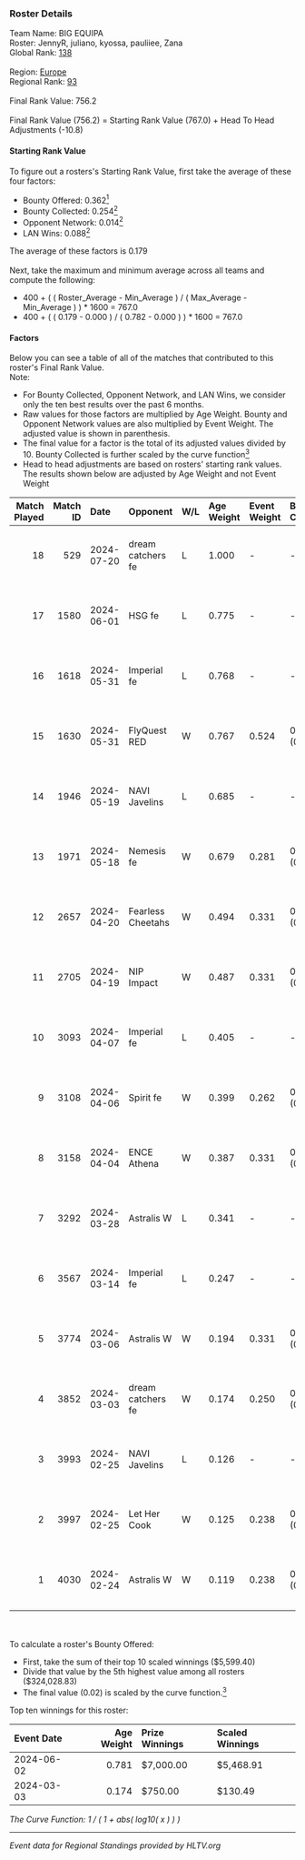 ### Roster Details<br />
Team Name: BIG EQUIPA<br />
Roster: JennyR, juliano, kyossa, pauliiee, Zana<br />
Global Rank: [138](../standings_global.md)<br />
<br />
Region: [Europe]( ../standings_europe.md)<br />
Regional Rank: [93]( ../standings_europe.md)<br />
<br />
Final Rank Value:  756.2<br />
<br />
Final Rank Value (756.2) = Starting Rank Value (767.0) + Head To Head Adjustments (-10.8)<br />

#### Starting Rank Value<br />
To figure out a rosters's Starting Rank Value, first take the average of these four factors:<br />
- Bounty Offered: 0.362[<sup>1</sup>](#table2)
- Bounty Collected: 0.254[<sup>2</sup>](#table1)
- Opponent Network: 0.014[<sup>2</sup>](#table1)
- LAN Wins: 0.088[<sup>2</sup>](#table1)

The average of these factors is 0.179<br />
<br />
Next, take the maximum and minimum average across all teams and compute the following:<br />
- 400 + ( ( Roster_Average - Min_Average ) / ( Max_Average - Min_Average ) ) * 1600 = 767.0
- 400 + ( ( 0.179 - 0.000 ) / ( 0.782 - 0.000 ) ) * 1600 = 767.0


#### Factors<br />
Below you can see a table of all of the matches that contributed to this roster's Final Rank Value.<br />
Note:<br />

- For Bounty Collected, Opponent Network, and LAN Wins, we consider only the ten best results over the past 6 months.
- Raw values for those factors are multiplied by Age Weight. Bounty and Opponent Network values are also multiplied by Event Weight. The adjusted value is shown in parenthesis.
- The final value for a factor is the total of its adjusted values divided by 10. Bounty Collected is further scaled by the curve function[<sup>3</sup>](#curveFunction)
- Head to head adjustments are based on rosters' starting rank values. The results shown below are adjusted by Age Weight and not Event Weight
<span id="table1"></span><br />


| Match Played | Match ID | Date       | Opponent          | W/L | Age Weight | Event Weight | Bounty Collected | Opponent Network | LAN Wins  | H2H Adj. | Roster                                  |
| -: | -: | :- | :- | :- | :- | :- | :- | :- | :- | -: | :- |
|           18 |      529 | 2024-07-20 | dream catchers fe | L   | 1.000      | -            | -                | -                | -         |   -18.20 | JennyR, juliano, kyossa, pauliiee, Zana |
|           17 |     1580 | 2024-06-01 | HSG fe            | L   | 0.775      | -            | -                | -                | -         |   -10.13 | JennyR, juliano, kyossa, pauliiee, Zana |
|           16 |     1618 | 2024-05-31 | Imperial fe       | L   | 0.768      | -            | -                | -                | -         |    -4.69 | JennyR, juliano, kyossa, pauliiee, Zana |
|           15 |     1630 | 2024-05-31 | FlyQuest RED      | W   | 0.767      | 0.524        | 0.017 (0.007)    | 0.144 (0.058)    | 1 (0.767) |    11.75 | JennyR, juliano, kyossa, pauliiee, Zana |
|           14 |     1946 | 2024-05-19 | NAVI Javelins     | L   | 0.685      | -            | -                | -                | -         |    -8.81 | JennyR, juliano, kyossa, pauliiee, Zana |
|           13 |     1971 | 2024-05-18 | Nemesis fe        | W   | 0.679      | 0.281        | 0.000 (0.000)    | 0.000 (0.000)    | 0 (0.000) |     2.21 | JennyR, juliano, kyossa, pauliiee, Zana |
|           12 |     2657 | 2024-04-20 | Fearless Cheetahs | W   | 0.494      | 0.331        | 0.003 (0.000)    | 0.065 (0.011)    | 0 (0.000) |     6.21 | JennyR, juliano, kyossa, pauliiee, Zana |
|           11 |     2705 | 2024-04-19 | NIP Impact        | W   | 0.487      | 0.331        | 0.005 (0.001)    | 0.228 (0.037)    | 0 (0.000) |     6.69 | JennyR, juliano, kyossa, pauliiee, Zana |
|           10 |     3093 | 2024-04-07 | Imperial fe       | L   | 0.405      | -            | -                | -                | -         |    -2.38 | JennyR, juliano, kyossa, pauliiee, Zana |
|            9 |     3108 | 2024-04-06 | Spirit fe         | W   | 0.399      | 0.262        | 0.005 (0.001)    | 0.141 (0.015)    | 0 (0.000) |     4.42 | JennyR, juliano, kyossa, pauliiee, Zana |
|            8 |     3158 | 2024-04-04 | ENCE Athena       | W   | 0.387      | 0.331        | 0.002 (0.000)    | 0.036 (0.005)    | 0 (0.000) |     4.01 | JennyR, juliano, kyossa, pauliiee, Zana |
|            7 |     3292 | 2024-03-28 | Astralis W        | L   | 0.341      | -            | -                | -                | -         |    -6.98 | JennyR, juliano, kyossa, pauliiee, Zana |
|            6 |     3567 | 2024-03-14 | Imperial fe       | L   | 0.247      | -            | -                | -                | -         |    -1.48 | JennyR, juliano, kyossa, pauliiee, Zana |
|            5 |     3774 | 2024-03-06 | Astralis W        | W   | 0.194      | 0.331        | 0.001 (0.000)    | 0.021 (0.001)    | 0 (0.000) |     1.84 | JennyR, juliano, kyossa, pauliiee, Zana |
|            4 |     3852 | 2024-03-03 | dream catchers fe | W   | 0.174      | 0.250        | 0.016 (0.001)    | 0.172 (0.007)    | 0 (0.000) |     2.31 | JennyR, juliano, kyossa, pauliiee, Zana |
|            3 |     3993 | 2024-02-25 | NAVI Javelins     | L   | 0.126      | -            | -                | -                | -         |    -1.72 | JennyR, juliano, kyossa, pauliiee, Zana |
|            2 |     3997 | 2024-02-25 | Let Her Cook      | W   | 0.125      | 0.238        | 0.060 (0.002)    | 0.144 (0.004)    | 0 (0.000) |     2.81 | JennyR, juliano, kyossa, pauliiee, Zana |
|            1 |     4030 | 2024-02-24 | Astralis W        | W   | 0.119      | 0.238        | 0.002 (0.000)    | 0.064 (0.002)    | 0 (0.000) |     1.33 | JennyR, juliano, kyossa, pauliiee, Zana |

<br />
<span id="table2"></span><br />
To calculate a roster's Bounty Offered:<br />

- First, take the sum of their top 10 scaled winnings ($5,599.40)
- Divide that value by the 5th highest value among all rosters ($324,028.83)
- The final value (0.02) is scaled by the curve function.[<sup>3</sup>](#curveFunction)

Top ten winnings for this roster:<br />

| Event Date | Age Weight | Prize Winnings | Scaled Winnings |
| :- | -: | :- | :- |
| 2024-06-02 |      0.781 | $7,000.00      | $5,468.91       |
| 2024-03-03 |      0.174 | $750.00        | $130.49         |


<span id="curveFunction"></span>_The Curve Function: 1 / ( 1 + abs( log10( x ) ) )_<br />

---
_Event data for Regional Standings provided by HLTV.org_<br />
